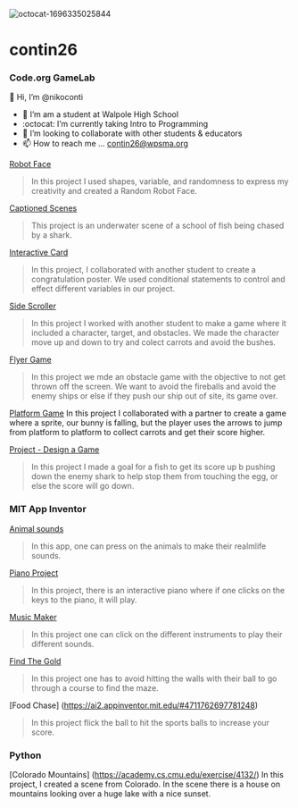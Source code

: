 ![octocat-1696335025844](https://github.com/nconti26/contin26/assets/146837387/bf0ab726-ad04-4d36-9491-17dd1ea79935)
# contin26
### Code.org GameLab
👋 Hi, I’m @nikoconti
- 👀 I’m am a student at Walpole High School
- :octocat: I’m currently taking Intro to Programming
- :information_desk_person: I’m looking to collaborate with other students & educators
- 📫 How to reach me ... contin26@wpsma.org

[Robot Face](https:/nconti26.github.io/RobotFace/)
> In this project I used shapes, variable, and randomness to express my creativity and created a Random Robot Face.

[Captioned Scenes](https://studio.code.org/s/csd3-2023/lessons/11/levels/5)
> This project is an underwater scene of a school of fish being chased by a shark. 

[Interactive Card](https://studio.code.org/projects/gamelab/aYQartNfSD6tJPv7jRmJfj44vEiK9aaRlv6LXHqGtms)
>In this project, I collaborated with another student to create a congratulation poster. We used conditional statements to control and effect different variables in our project.

[Side Scroller](https://studio.code.org/projects/gamelab/hVen3z3gyub7lvOVGJnN7HPRB6VlSKdkFIDa-LPnt60)
>In this project I worked with another student to make a game where it included a character, target, and obstacles. We made the character move up and down to try and colect carrots and avoid the bushes. 

[Flyer Game](https://studio.code.org/projects/gamelab/VZ_cVb4iR_lxbMHr4kUAxv5lwK0lyT1rtZfeCMsKVyA)
>In this project we mde an obstacle game with the objective to not get thrown off the screen. We want to avoid the fireballs and avoid the enemy ships or else if they push our ship out of site, its game over.

[Platform Game](https://studio.code.org/projects/gamelab/EFKmxJfLJ9F8bawSACij9sjjypTsRDfKVJ9udtYufDc)
In this project I collaborated with a partner to create a game where a sprite, our bunny is falling, but the player uses the arrows to jump from platform to platform to collect carrots and get their score higher. 

[Project - Design a Game](https://studio.code.org/projects/gamelab/trHiguNngY5CKa6aFj8Lf0-kiYkEdbza1YOIOFcmVaU)
>In this project I made a goal for a fish to get its score up b pushing down the enemy shark to help stop them from touching the egg, or else the score will go down. 

### MIT App Inventor
[Animal sounds](https://gallery.appinventor.mit.edu/?galleryid=c6a8e8a6-9823-4faa-93c8-f4c403644747)
>In this app, one can press on the animals to make their realmlife sounds.

[Piano Project](https://gallery.appinventor.mit.edu/?galleryid=56310b3e-fa82-4678-868b-e88290ded58f)
>In this project, there is an interactive piano where if one clicks on the keys to the piano, it will play.

[Music Maker](https://gallery.appinventor.mit.edu/?galleryid=661711ad-8cf9-40ea-a795-aebf82b8abb9)
>In this project one can click on the different instruments to play their different sounds. 

[Find The Gold](https://ai2.appinventor.mit.edu/#5848620139937792)
>In this project one has to avoid hitting the walls with their ball to go through a course to find the maze. 

[Food Chase] (https://ai2.appinventor.mit.edu/#4711762697781248)
>In this project flick the ball to hit the sports balls to increase your score.

### Python

[Colorado Mountains] (https://academy.cs.cmu.edu/exercise/4132/)
In this project, I created a scene from Colorado. In the scene there is a house on mountains looking over a huge lake with a nice sunset. 
